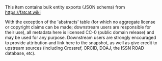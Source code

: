 
This item contains bulk entity exports (JSON schema) from https://fatcat.wiki

With the exception of the 'abstracts' table (for which no aggregate license or copyright claims can be made; downstream users are responsible for their use), all metadata here is licensed CC-0 (public domain release) and may be used for any purpose. Downstream users are strongly encouraged to provide attribution and link here to the snapshot, as well as give credit to upstream sources (including Crossref, ORCID, DOAJ, the ISSN ROAD database, etc).

